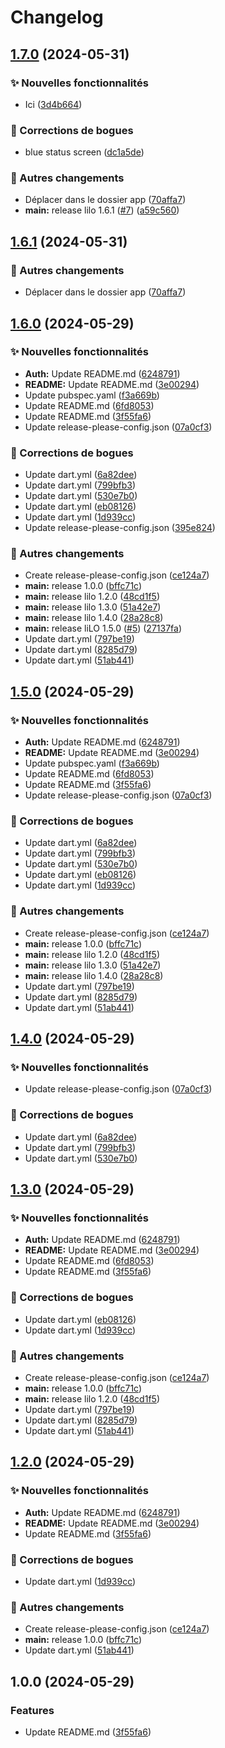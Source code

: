 # Changelog

## [1.7.0](https://github.com/lsaudon/lilo/compare/v1.6.1...v1.7.0) (2024-05-31)


### ✨ Nouvelles fonctionnalités

* Ici ([3d4b664](https://github.com/lsaudon/lilo/commit/3d4b6644ee8cc4a186228698a830cf774d754d99))


### 🐛 Corrections de bogues

* blue status screen ([dc1a5de](https://github.com/lsaudon/lilo/commit/dc1a5decc913d5b2531ad58288c3360c6e7f933f))


### 👷 Autres changements

* Déplacer dans le dossier app ([70affa7](https://github.com/lsaudon/lilo/commit/70affa79bcf43c0c968636fd509313c47a9a0a3e))
* **main:** release lilo 1.6.1 ([#7](https://github.com/lsaudon/lilo/issues/7)) ([a59c560](https://github.com/lsaudon/lilo/commit/a59c56046edbee34f26ec1c2c62b8814db89cdd1))

## [1.6.1](https://github.com/lsaudon/lilo/compare/lilo-v1.6.0...lilo-v1.6.1) (2024-05-31)


### 👷 Autres changements

* Déplacer dans le dossier app ([70affa7](https://github.com/lsaudon/lilo/commit/70affa79bcf43c0c968636fd509313c47a9a0a3e))

## [1.6.0](https://github.com/lsaudon/lilo/compare/liLO-v1.5.0...liLO-v1.6.0) (2024-05-29)


### ✨ Nouvelles fonctionnalités

* **Auth:** Update README.md ([6248791](https://github.com/lsaudon/lilo/commit/6248791a4bec6293150b31aee873e1ba65e36483))
* **README:** Update README.md ([3e00294](https://github.com/lsaudon/lilo/commit/3e002946d91eb123bcbe054621cbca952971992c))
* Update pubspec.yaml ([f3a669b](https://github.com/lsaudon/lilo/commit/f3a669ba963b6ef08c37275c27a9da23efe18a1e))
* Update README.md ([6fd8053](https://github.com/lsaudon/lilo/commit/6fd805387e91ec313274c96e642cb7075ef6182d))
* Update README.md ([3f55fa6](https://github.com/lsaudon/lilo/commit/3f55fa6ec2b494c561704bc1d76739416ccbfa31))
* Update release-please-config.json ([07a0cf3](https://github.com/lsaudon/lilo/commit/07a0cf3bccc23b24a957c3d4f971d7f4f7a68a62))


### 🐛 Corrections de bogues

* Update dart.yml ([6a82dee](https://github.com/lsaudon/lilo/commit/6a82dee8413629a28d2c91a9503565db161f1f99))
* Update dart.yml ([799bfb3](https://github.com/lsaudon/lilo/commit/799bfb31993d5db151634a770ace1884c3bb9c66))
* Update dart.yml ([530e7b0](https://github.com/lsaudon/lilo/commit/530e7b0f680509249084d7ad4e71aa10b072f36b))
* Update dart.yml ([eb08126](https://github.com/lsaudon/lilo/commit/eb081263872a83618b2bd40f592f65578a926541))
* Update dart.yml ([1d939cc](https://github.com/lsaudon/lilo/commit/1d939cc1fa84223051a53612f879a97bdb9bec11))
* Update release-please-config.json ([395e824](https://github.com/lsaudon/lilo/commit/395e824903b3167825ea4bdcefce311aa5090223))


### 👷 Autres changements

* Create release-please-config.json ([ce124a7](https://github.com/lsaudon/lilo/commit/ce124a7084ca8f1699188eefa6303cacc6d5526e))
* **main:** release 1.0.0 ([bffc71c](https://github.com/lsaudon/lilo/commit/bffc71cf14e14c7f019a130e3d2eb39b25ecd8e5))
* **main:** release lilo 1.2.0 ([48cd1f5](https://github.com/lsaudon/lilo/commit/48cd1f539cf952134368b71f635fc6e911485bf9))
* **main:** release lilo 1.3.0 ([51a42e7](https://github.com/lsaudon/lilo/commit/51a42e7177bf47fc0cf036bf5026e73500f51f0a))
* **main:** release lilo 1.4.0 ([28a28c8](https://github.com/lsaudon/lilo/commit/28a28c8d230ae0c63be632d4961e064cccc2311e))
* **main:** release liLO 1.5.0 ([#5](https://github.com/lsaudon/lilo/issues/5)) ([27137fa](https://github.com/lsaudon/lilo/commit/27137fa9e14aff9592a06f7443de3288bafbab89))
* Update dart.yml ([797be19](https://github.com/lsaudon/lilo/commit/797be196d190cc3c2f496f337b262308bf918a8a))
* Update dart.yml ([8285d79](https://github.com/lsaudon/lilo/commit/8285d797d4e439cd13bff2158246357981c7a332))
* Update dart.yml ([51ab441](https://github.com/lsaudon/lilo/commit/51ab441aad6cda47e588e1a145a81dc0dbe90fec))

## [1.5.0](https://github.com/lsaudon/lilo/compare/liLO-v1.4.0...liLO-v1.5.0) (2024-05-29)


### ✨ Nouvelles fonctionnalités

* **Auth:** Update README.md ([6248791](https://github.com/lsaudon/lilo/commit/6248791a4bec6293150b31aee873e1ba65e36483))
* **README:** Update README.md ([3e00294](https://github.com/lsaudon/lilo/commit/3e002946d91eb123bcbe054621cbca952971992c))
* Update pubspec.yaml ([f3a669b](https://github.com/lsaudon/lilo/commit/f3a669ba963b6ef08c37275c27a9da23efe18a1e))
* Update README.md ([6fd8053](https://github.com/lsaudon/lilo/commit/6fd805387e91ec313274c96e642cb7075ef6182d))
* Update README.md ([3f55fa6](https://github.com/lsaudon/lilo/commit/3f55fa6ec2b494c561704bc1d76739416ccbfa31))
* Update release-please-config.json ([07a0cf3](https://github.com/lsaudon/lilo/commit/07a0cf3bccc23b24a957c3d4f971d7f4f7a68a62))


### 🐛 Corrections de bogues

* Update dart.yml ([6a82dee](https://github.com/lsaudon/lilo/commit/6a82dee8413629a28d2c91a9503565db161f1f99))
* Update dart.yml ([799bfb3](https://github.com/lsaudon/lilo/commit/799bfb31993d5db151634a770ace1884c3bb9c66))
* Update dart.yml ([530e7b0](https://github.com/lsaudon/lilo/commit/530e7b0f680509249084d7ad4e71aa10b072f36b))
* Update dart.yml ([eb08126](https://github.com/lsaudon/lilo/commit/eb081263872a83618b2bd40f592f65578a926541))
* Update dart.yml ([1d939cc](https://github.com/lsaudon/lilo/commit/1d939cc1fa84223051a53612f879a97bdb9bec11))


### 👷 Autres changements

* Create release-please-config.json ([ce124a7](https://github.com/lsaudon/lilo/commit/ce124a7084ca8f1699188eefa6303cacc6d5526e))
* **main:** release 1.0.0 ([bffc71c](https://github.com/lsaudon/lilo/commit/bffc71cf14e14c7f019a130e3d2eb39b25ecd8e5))
* **main:** release lilo 1.2.0 ([48cd1f5](https://github.com/lsaudon/lilo/commit/48cd1f539cf952134368b71f635fc6e911485bf9))
* **main:** release lilo 1.3.0 ([51a42e7](https://github.com/lsaudon/lilo/commit/51a42e7177bf47fc0cf036bf5026e73500f51f0a))
* **main:** release lilo 1.4.0 ([28a28c8](https://github.com/lsaudon/lilo/commit/28a28c8d230ae0c63be632d4961e064cccc2311e))
* Update dart.yml ([797be19](https://github.com/lsaudon/lilo/commit/797be196d190cc3c2f496f337b262308bf918a8a))
* Update dart.yml ([8285d79](https://github.com/lsaudon/lilo/commit/8285d797d4e439cd13bff2158246357981c7a332))
* Update dart.yml ([51ab441](https://github.com/lsaudon/lilo/commit/51ab441aad6cda47e588e1a145a81dc0dbe90fec))

## [1.4.0](https://github.com/lsaudon/lilo/compare/lilo-v1.3.0...lilo-v1.4.0) (2024-05-29)


### ✨ Nouvelles fonctionnalités

* Update release-please-config.json ([07a0cf3](https://github.com/lsaudon/lilo/commit/07a0cf3bccc23b24a957c3d4f971d7f4f7a68a62))


### 🐛 Corrections de bogues

* Update dart.yml ([6a82dee](https://github.com/lsaudon/lilo/commit/6a82dee8413629a28d2c91a9503565db161f1f99))
* Update dart.yml ([799bfb3](https://github.com/lsaudon/lilo/commit/799bfb31993d5db151634a770ace1884c3bb9c66))
* Update dart.yml ([530e7b0](https://github.com/lsaudon/lilo/commit/530e7b0f680509249084d7ad4e71aa10b072f36b))

## [1.3.0](https://github.com/lsaudon/lilo/compare/lilo-v1.2.0...lilo-v1.3.0) (2024-05-29)


### ✨ Nouvelles fonctionnalités

* **Auth:** Update README.md ([6248791](https://github.com/lsaudon/lilo/commit/6248791a4bec6293150b31aee873e1ba65e36483))
* **README:** Update README.md ([3e00294](https://github.com/lsaudon/lilo/commit/3e002946d91eb123bcbe054621cbca952971992c))
* Update README.md ([6fd8053](https://github.com/lsaudon/lilo/commit/6fd805387e91ec313274c96e642cb7075ef6182d))
* Update README.md ([3f55fa6](https://github.com/lsaudon/lilo/commit/3f55fa6ec2b494c561704bc1d76739416ccbfa31))


### 🐛 Corrections de bogues

* Update dart.yml ([eb08126](https://github.com/lsaudon/lilo/commit/eb081263872a83618b2bd40f592f65578a926541))
* Update dart.yml ([1d939cc](https://github.com/lsaudon/lilo/commit/1d939cc1fa84223051a53612f879a97bdb9bec11))


### 👷 Autres changements

* Create release-please-config.json ([ce124a7](https://github.com/lsaudon/lilo/commit/ce124a7084ca8f1699188eefa6303cacc6d5526e))
* **main:** release 1.0.0 ([bffc71c](https://github.com/lsaudon/lilo/commit/bffc71cf14e14c7f019a130e3d2eb39b25ecd8e5))
* **main:** release lilo 1.2.0 ([48cd1f5](https://github.com/lsaudon/lilo/commit/48cd1f539cf952134368b71f635fc6e911485bf9))
* Update dart.yml ([797be19](https://github.com/lsaudon/lilo/commit/797be196d190cc3c2f496f337b262308bf918a8a))
* Update dart.yml ([8285d79](https://github.com/lsaudon/lilo/commit/8285d797d4e439cd13bff2158246357981c7a332))
* Update dart.yml ([51ab441](https://github.com/lsaudon/lilo/commit/51ab441aad6cda47e588e1a145a81dc0dbe90fec))

## [1.2.0](https://github.com/lsaudon/lilo/compare/lilo-v1.1.0...lilo-v1.2.0) (2024-05-29)


### ✨ Nouvelles fonctionnalités

* **Auth:** Update README.md ([6248791](https://github.com/lsaudon/lilo/commit/6248791a4bec6293150b31aee873e1ba65e36483))
* **README:** Update README.md ([3e00294](https://github.com/lsaudon/lilo/commit/3e002946d91eb123bcbe054621cbca952971992c))
* Update README.md ([3f55fa6](https://github.com/lsaudon/lilo/commit/3f55fa6ec2b494c561704bc1d76739416ccbfa31))


### 🐛 Corrections de bogues

* Update dart.yml ([1d939cc](https://github.com/lsaudon/lilo/commit/1d939cc1fa84223051a53612f879a97bdb9bec11))


### 👷 Autres changements

* Create release-please-config.json ([ce124a7](https://github.com/lsaudon/lilo/commit/ce124a7084ca8f1699188eefa6303cacc6d5526e))
* **main:** release 1.0.0 ([bffc71c](https://github.com/lsaudon/lilo/commit/bffc71cf14e14c7f019a130e3d2eb39b25ecd8e5))
* Update dart.yml ([51ab441](https://github.com/lsaudon/lilo/commit/51ab441aad6cda47e588e1a145a81dc0dbe90fec))

## 1.0.0 (2024-05-29)


### Features

* Update README.md ([3f55fa6](https://github.com/lsaudon/lilo/commit/3f55fa6ec2b494c561704bc1d76739416ccbfa31))
